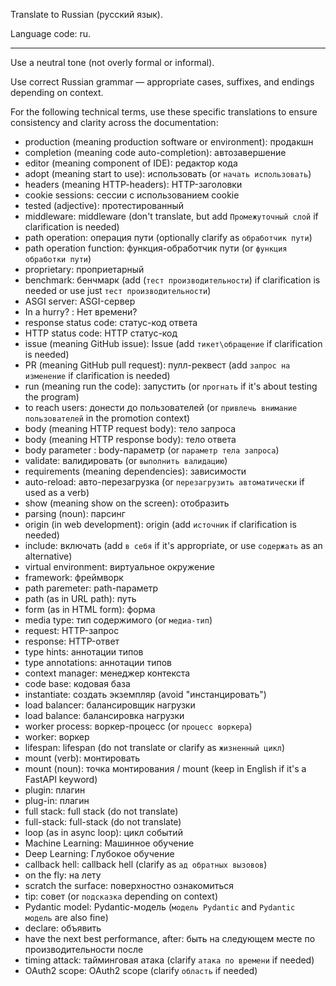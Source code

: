 Translate to Russian (русский язык).

Language code: ru.

---

Use a neutral tone (not overly formal or informal).

Use correct Russian grammar — appropriate cases, suffixes, and endings depending on context.

For the following technical terms, use these specific translations to ensure consistency and clarity across the documentation:

* production (meaning production software or environment): продакшн
* completion (meaning code auto-completion): автозавершение
* editor (meaning component of IDE): редактор кода
* adopt (meaning start to use): использовать (or `начать использовать`)
* headers (meaning HTTP-headers): HTTP-заголовки
* cookie sessions: сессии с использованием cookie
* tested (adjective): протестированный
* middleware: middleware (don't translate, but add `Промежуточный слой` if clarification is needed)
* path operation: операция пути (optionally clarify as `обработчик пути`)
* path operation function: функция-обработчик пути (or `функция обработки пути`)
* proprietary: проприетарный
* benchmark: бенчмарк (add (`тест производительности`) if clarification is needed or use just `тест производительности`)
* ASGI server: ASGI-сервер
* In a hurry? : Нет времени?
* response status code: статус-код ответа
* HTTP status code: HTTP статус-код
* issue (meaning GitHub issue): Issue (add `тикет\обращение` if clarification is needed)
* PR (meaning GitHub pull request): пулл-реквест (add `запрос на изменение` if clarification is needed)
* run (meaning run the code): запустить (or `прогнать` if it's about testing the program)
* to reach users: донести до пользователей (or `привлечь внимание пользователей` in the promotion context)
* body (meaning HTTP request body): тело запроса
* body (meaning HTTP response body): тело ответа
* body parameter : body-параметр (or `параметр тела запроса`)
* validate: валидировать (or `выполнить валидацию`)
* requirements (meaning dependencies): зависимости
* auto-reload: авто-перезагрузка (or `перезагрузить автоматически` if used as a verb)
* show (meaning show on the screen): отобразить
* parsing (noun): парсинг
* origin (in web development): origin (add `источник` if clarification is needed)
* include: включать (add `в себя` if it's appropriate, or use `содержать` as an alternative)
* virtual environment: виртуальное окружение
* framework: фреймворк
* path paremeter: path-параметр
* path (as in URL path): путь
* form (as in HTML form): форма
* media type: тип содержимого (or `медиа-тип`)
* request: HTTP-запрос
* response: HTTP-ответ
* type hints: аннотации типов
* type annotations: аннотации типов
* context manager: менеджер контекста
* code base: кодовая база
* instantiate: создать экземпляр (avoid "инстанцировать")
* load balancer: балансировщик нагрузки
* load balance: балансировка нагрузки
* worker process: воркер-процесс (or `процесс воркера`)
* worker: воркер
* lifespan: lifespan (do not translate or clarify as `жизненный цикл`)
* mount (verb): монтировать
* mount (noun): точка монтирования / mount (keep in English if it's a FastAPI keyword)
* plugin: плагин
* plug-in: плагин
* full stack: full stack (do not translate)
* full-stack: full-stack (do not translate)
* loop (as in async loop): цикл событий
* Machine Learning: Машинное обучение
* Deep Learning: Глубокое обучение
* callback hell: callback hell (clarify as `ад обратных вызовов`)
* on the fly: на лету
* scratch the surface: поверхностно ознакомиться
* tip: совет (or `подсказка` depending on context)
* Pydantic model: Pydantic-модель (`модель Pydantic` and `Pydantic модель` are also fine)
* declare: объявить
* have the next best performance, after: быть на следующем месте по производительности после
* timing attack: тайминговая атака (clarify `атака по времени` if needed)
* OAuth2 scope: OAuth2 scope (clarify `область` if needed)
